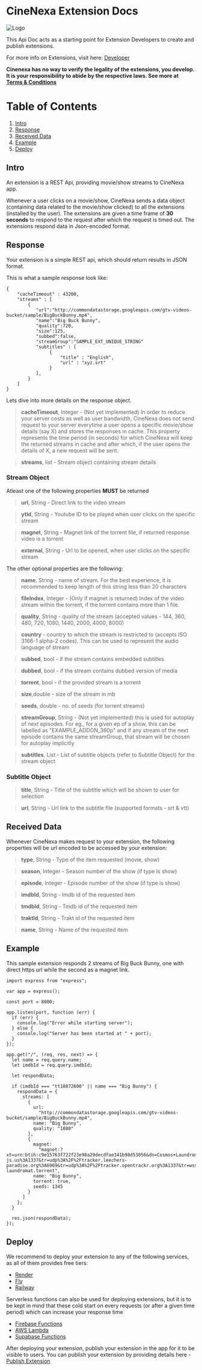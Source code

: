 
# CineNexa Extension Docs
![Logo](https://www.cinenexa.com/wp-content/uploads/2022/12/CineNexa-150x150.png)

This Api Doc acts as a starting point for Extension Developers to create and publish extensions. 

For more info on Extensions, visit here: [Developer](https://www.cinenexa.com/developer/)

**Cinenexa has no way to verify the legality of the extensions, you develop. It is your responsibility to abide by the respective laws. See more at [Terms & Conditions](https://www.cinenexa.com/terms-conditions/)**

# Table of Contents
1. [Intro](#intro)
2. [Response](#response)
3. [Received Data](#received-data)
4. [Example](#example)
5. [Deploy](#deploy)

## Intro
An extension is a REST Api, providing movie/show streams to CineNexa app.

Whenever a user clicks on a movie/show, CineNexa sends a data object (containing data related to the movie/show clicked) to all the extensions (installed by the user). The extensions are given a time frame of **30 seconds** to respond to the request after which the request is timed out. The extensions respond data in Json-encoded format.

## Response
Your extension is a simple REST api, which should return results in JSON format. 

This is what a sample response look like:

```
{
    "cacheTimeout" : 43200,
    "streams" : [
        {
           "url":"http://commondatastorage.googleapis.com/gtv-videos-bucket/sample/BigBuckBunny.mp4",
           "name":"Big Buck Bunny",
           "quality":720,
           "size":125,
           "subbed":false,
           "streamGroup":"SAMPLE_EXT_UNIQUE_STRING"
           "subtitles" : [
                {
                    "title" : "English",
                    "url" : "xyz.srt"
                }
           ],
        }
    ]
}
```

Lets dive into more details on the response object.

>**cacheTimeout**, Integer - (Not yet implemented) In order to reduce your server costs as well as user bandwidth, CineNexa does not send request to your server everytime a user opens a specific movie/show details (say X) and stores the responses in cache. This property represents the time period (in seconds) for which CineNexa will keep the returned streams in cache and after which, if the user opens the details of X, a new request will be sent.

>**streams**, list - Stream object containing stream details

### Stream Object

Atleast one of the following properties **MUST** be returned

>**url**, String - Direct link to the video stream

>**ytId**, String - Youtube ID to be played when user clicks on the specific stream 

>**magnet**, String - Magnet link of the torrent file, if returned response video is a torrent 

>**external**, String - Url to be opened, when user clicks on the specific stream

The other optional properties are the following:
>**name**, String - name of stream. For the best experience, it is recommended to keep length of this string less than 20 characters

>**fileIndex**, Integer - (Only if magnet is returned) Index of the video stream within the torrent, if the torrent contains more than 1 file.

>**quality**, String - quality of the stream (accepted values - 144, 360, 480, 720, 1080, 1440, 2000, 4000, 8000)

>**country** - country to which the stream is restricted to (accepts ISO 3166-1 alpha-2 codes). This can be used to represent the audio language of stream

>**subbed**, bool -  if the stream contains embedded subtitles

>**dubbed**, bool - if the stream contains dubbed version of media

>**torrent**, bool - if the provided stream is a torrent

>**size**,double - size of the stream in mb

>**seeds**, double - no. of seeds (for torrent streams)

>**streamGroup**, String - (Not yet implemented) this is used for autoplay of next episodes. For eg., for a given ep of a show, this can be labelled as "EXAMPLE_ADDON_360p" and if any stream of the next episode contains the same streamGroup, that stream will be chosen for autoplay implicitly



>**subtitles**, List - List of subtitle objects (refer to Subtitle Object) for the stream object

### Subtitle Object

>**title**, String - Title of the subtitle which will be shown to user for selection

>**url**, String - Url link to the subtitle file (supported formats - srt & vtt)
>

## Received Data
Whenever CineNexa makes request to your extension, the following properties will be url encoded to be accessed by your extension:

>**type**, String - Type of the item requested (movie, show)

>**season**, Integer - Season number of the show (if type is show)

>**episode**, Integer - Episode number of the show (if type is show)

>**imdbId**, String - Imdb id of the requested item

>**tmdbId**, String - Tmdb id of the requested item

>**traktId**, String - Trakt id of the requested item

>**name**, String - Name of the requested item

## Example
This sample extension responds 2 streams of Big Buck Bunny, one with direct https url while the second as a magnet link.

```
import express from "express";

var app = express();

const port = 8000;

app.listen(port, function (err) {
  if (err) {
    console.log("Error while starting server");
  } else {
    console.log("Server has been started at " + port);
  }
});

app.get("/", (req, res, next) => {
  let name = req.query.name;
  let imdbId = req.query.imdbId;

  let respondData;

  if (imdbId === "tt10872600" || name === "Big Bunny") {
    respondData = {
      streams: [
        {
          url:
            "http://commondatastorage.googleapis.com/gtv-videos-bucket/sample/BigBuckBunny.mp4",
          name: "Big Bunny",
          quality: "1080"
        },
        {
          magnet:
            "magnet:?xt=urn:btih:c9e15763f722f23e98a29decdfae341b98d53056&dn=Cosmos+Laundromat&tr=udp%3A%2F%2Fexplodie.org%3A6969&tr=udp%3A%2F%2Ftracker.coppersurfer.tk%3A6969&tr=udp%3A%2F%2Ftracker.empire-js.us%3A1337&tr=udp%3A%2F%2Ftracker.leechers-paradise.org%3A6969&tr=udp%3A%2F%2Ftracker.opentrackr.org%3A1337&tr=wss%3A%2F%2Ftracker.btorrent.xyz&tr=wss%3A%2F%2Ftracker.fastcast.nz&tr=wss%3A%2F%2Ftracker.openwebtorrent.com&ws=https%3A%2F%2Fwebtorrent.io%2Ftorrents%2F&xs=https%3A%2F%2Fwebtorrent.io%2Ftorrents%2Fcosmos-laundromat.torrent",
          name: "Big Bunny",
          torrent: true,
          seeds: 1345
        }
      ]
    };
  }

  res.json(respondData);
});
```

## Deploy
We recommend to deploy your extension to any of the following services, as all of them provides free tiers:
- [Render](https://render.com/)
- [Fly](https://fly.io/)
- [Railway](https://railway.app/)

Serverless functions can also be used for deploying extensions, but it is to be kept in mind that these cold start on every requests (or after a given time period) which can increase your response time
- [Firebase Functions](https://firebase.google.com/docs/functions/get-started)
- [AWS Lambda](https://aws.amazon.com/lambda/)
- [Supabase Functions](https://supabase.com/docs/guides/functions)


After deploying your extension, publish your extension in the app for it to be visible to users. You can publish your extension by providing details here - [Publish Extension](https://www.cinenexa.com/publish-extension/)
